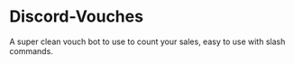 # Discord-Vouches
A super clean vouch bot to use to count your sales, easy to use with slash commands.
